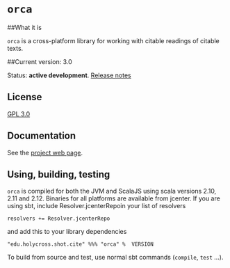 # `orca`


##What it is

`orca` is a cross-platform library for working with citable readings of citable texts.

##Current version: 3.0

Status:  **active development**. [Release notes](releases.md)

## License

[GPL 3.0](https://opensource.org/licenses/gpl-3.0.html)


## Documentation

See the [project web page](http://cite-architecture.github.io/orca/).

## Using, building, testing

`orca` is compiled for both the JVM and ScalaJS using scala versions 2.10, 2.11 and 2.12. Binaries for all platforms are available from jcenter. If you are using sbt, include Resolver.jcenterRepoin your list of resolvers

    resolvers += Resolver.jcenterRepo

and add this to your library dependencies

    "edu.holycross.shot.cite" %%% "orca" %  VERSION

To build from source and test, use normal sbt commands (`compile`, `test` ...).
